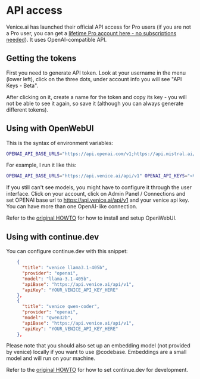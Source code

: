 # API access

Venice.ai has launched their official API access for Pro users (if you are not a Pro user, you can get a [lifetime Pro account here - no subscriptions needed](https://hackyourself.io/venicepro)). It uses OpenAI-compatible API.

## Getting the tokens

First you need to generate API token. Look at your username in the menu (lower left), click on the three dots, under account info you will see "API Keys - Beta".

After clicking on it, create a name for the token and copy its key - you will not be able to see it again, so save it (although you can always generate different tokens).

## Using with OpenWebUI

This is the syntax of environment variables:

```bash
OPENAI_API_BASE_URLS="https://api.openai.com/v1;https://api.mistral.ai/v1" OPENAI_API_KEYS="<OPENAI_API_KEY_1>;<OPENAI_API_KEY_2>"
```

For example, I run it like this:

```bash
OPENAI_API_BASE_URLS="https://api.venice.ai/api/v1" OPENAI_API_KEYS="<VENICE_API_KEY_HERE>" OLLAMA_BASE_URLS="http://127.0.0.1:11434" ENABLE_RAG_WEB_SEARCH=true RAG_WEB_SEARCH_ENGINE=duckduckgo open-webui serve --port 8082
```

If you still can't see models, you might have to configure it through the user interface. Click on your account, click on Admin Panel / Connections
and set OPENAI base url to https://api.venice.ai/api/v1 and your venice api key. You can have more than one OpenAI-like connection.

Refer to the [original HOWTO](README.md) for how to install and setup OpenWebUI.

## Using with continue.dev

You can configure continue.dev with this snippet:

```json
    {
      "title": "venice llama3.1-405b",
      "provider": "openai",
      "model": "llama-3.1-405b",
      "apiBase": "https://api.venice.ai/api/v1",
      "apiKey": "YOUR_VENICE_API_KEY_HERE"
    },
    {
      "title": "venice qwen-coder",
      "provider": "openai",
      "model": "qwen32b",
      "apiBase": "https://api.venice.ai/api/v1",
      "apiKey": "YOUR_VENICE_API_KEY_HERE"
    },

```

Please note that you should also set up an embedding model (not provided by venice) locally if you want to use @codebase.
Embeddings are a small model and will run on your machine.

Refer to the [original HOWTO](README.md) for how to set continue.dev for development.
